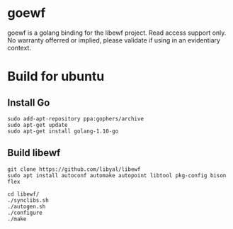 # goewf

goewf is a golang binding for the libewf project.  Read access support only.  No warranty offerred or implied, please validate if using in an evidentiary context.

# Build for ubuntu

## Install Go

```
sudo add-apt-repository ppa:gophers/archive
sudo apt-get update
sudo apt-get install golang-1.10-go
```

## Build libewf

```
git clone https://github.com/libyal/libewf
sudo apt install autoconf automake autopoint libtool pkg-config bison flex

cd libewf/
./synclibs.sh
./autogen.sh
./configure
./make
```
